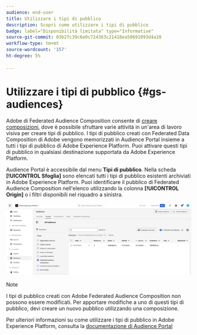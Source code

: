 ```yaml
---
audience: end-user
title: Utilizzare i tipi di pubblico
description: Scopri come utilizzare i tipi di pubblico
badge: label="Disponibilità limitata" type="Informative"
source-git-commit: 03b2fc39c6e0c724363c21418ea50691093d4a10
workflow-type: tm+mt
source-wordcount: '157'
ht-degree: 5%

---
```


# Utilizzare i tipi di pubblico {#gs-audiences}

Adobe di Federated Audience Composition consente di [creare composizioni](../compositions/gs-compositions.md), dove è possibile sfruttare varie attività in un&#39;area di lavoro visiva per creare tipi di pubblico. I tipi di pubblico creati con Federated Data Composition di Adobe vengono memorizzati in Audience Portal insieme a tutti i tipi di pubblico di Adobe Experience Platform. Puoi attivare questi tipi di pubblico in qualsiasi destinazione supportata da Adobe Experience Platform.

Audience Portal è accessibile dal menu **Tipi di pubblico**. Nella scheda **[!UICONTROL Sfoglia]** sono elencati tutti i tipi di pubblico esistenti archiviati in Adobe Experience Platform. Puoi identificare il pubblico di Federated Audience Composition nell&#39;elenco utilizzando la colonna **[!UICONTROL Origin]** o i filtri disponibili nel riquadro a sinistra.

![](assets/audiences-list.png)

>[!NOTE]
>
>I tipi di pubblico creati con Adobe Federated Audience Composition non possono essere modificati. Per apportare modifiche a uno di questi tipi di pubblico, devi creare un nuovo pubblico utilizzando una composizione.

Per ulteriori informazioni su come utilizzare i tipi di pubblico in Adobe Experience Platform, consulta la [documentazione di Audience Portal](https://experienceleague.adobe.com/en/docs/experience-platform/segmentation/ui/audience-portal)
